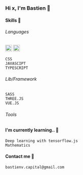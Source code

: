 ### Hi x, I'm Bastien 👋

#### Skills :muscle:
###### Languages
<div style="flex">
    <img width="21px" src="https://upload.wikimedia.org/wikipedia/commons/thumb/6/61/HTML5_logo_and_wordmark.svg/2048px-HTML5_logo_and_wordmark.svg.png">
    <img width="21px" src="https://upload.wikimedia.org/wikipedia/commons/thumb/6/61/HTML5_logo_and_wordmark.svg/2048px-HTML5_logo_and_wordmark.svg.png">
</div>

    CSS
    JAVASCIPT
    TYPESCRIPT
###### Lib/Framework
    SASS
    THREE.JS
    VUE.JS
###### Tools


#### I'm currently learning.. :runner:
    Deep learning with tensorflow.js
    Mathematics

#### Contact me 💬
    bastienv.capital@gmail.com